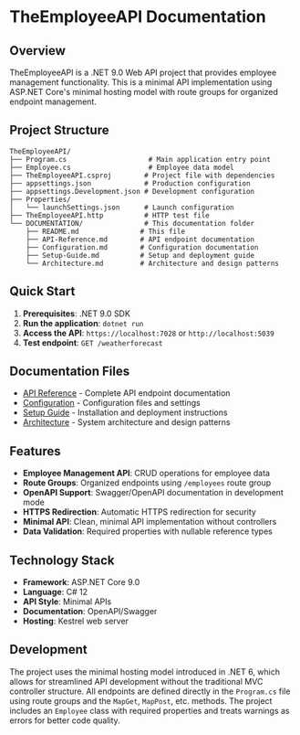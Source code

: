 # TheEmployeeAPI Documentation

## Overview

TheEmployeeAPI is a .NET 9.0 Web API project that provides employee management functionality. This is a minimal API implementation using ASP.NET Core's minimal hosting model with route groups for organized endpoint management.

## Project Structure

```
TheEmployeeAPI/
├── Program.cs                    # Main application entry point
├── Employee.cs                   # Employee data model
├── TheEmployeeAPI.csproj        # Project file with dependencies
├── appsettings.json             # Production configuration
├── appsettings.Development.json # Development configuration
├── Properties/
│   └── launchSettings.json      # Launch configuration
├── TheEmployeeAPI.http          # HTTP test file
└── DOCUMENTATION/               # This documentation folder
    ├── README.md               # This file
    ├── API-Reference.md        # API endpoint documentation
    ├── Configuration.md        # Configuration documentation
    ├── Setup-Guide.md          # Setup and deployment guide
    └── Architecture.md         # Architecture and design patterns
```

## Quick Start

1. **Prerequisites**: .NET 9.0 SDK
2. **Run the application**: `dotnet run`
3. **Access the API**: `https://localhost:7028` or `http://localhost:5039`
4. **Test endpoint**: `GET /weatherforecast`

## Documentation Files

- [API Reference](API-Reference.md) - Complete API endpoint documentation
- [Configuration](Configuration.md) - Configuration files and settings
- [Setup Guide](Setup-Guide.md) - Installation and deployment instructions
- [Architecture](Architecture.md) - System architecture and design patterns

## Features

- **Employee Management API**: CRUD operations for employee data
- **Route Groups**: Organized endpoints using `/employees` route group
- **OpenAPI Support**: Swagger/OpenAPI documentation in development mode
- **HTTPS Redirection**: Automatic HTTPS redirection for security
- **Minimal API**: Clean, minimal API implementation without controllers
- **Data Validation**: Required properties with nullable reference types

## Technology Stack

- **Framework**: ASP.NET Core 9.0
- **Language**: C# 12
- **API Style**: Minimal APIs
- **Documentation**: OpenAPI/Swagger
- **Hosting**: Kestrel web server

## Development

The project uses the minimal hosting model introduced in .NET 6, which allows for streamlined API development without the traditional MVC controller structure. All endpoints are defined directly in the `Program.cs` file using route groups and the `MapGet`, `MapPost`, etc. methods. The project includes an `Employee` class with required properties and treats warnings as errors for better code quality.
